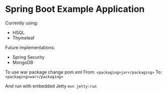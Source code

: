 Spring Boot Example Application
===============================

Currently using:
   * HSQL
   * Thymeleaf

Future implementations:
   * Spring Security
   * MongoDB


To use war package change pom.xml
From: `<packaging>jar</packaging>`
To: `<packaging>war</packaging>`

And run with embedded Jetty `mvn jetty:run`
